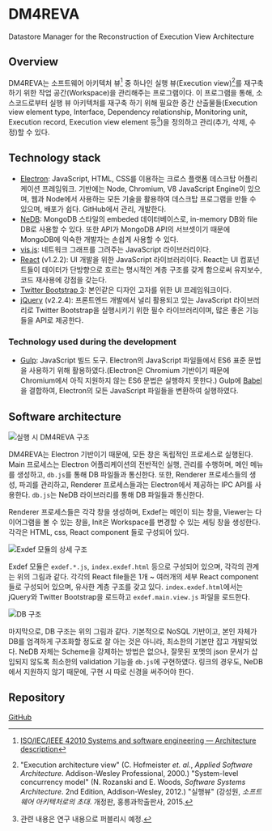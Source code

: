# DM4REVA
Datastore Manager for the Reconstruction of Execution View Architecture

## Overview
DM4REVA는 소프트웨어 아키텍처 뷰[^1] 중 하나인 실행 뷰(Execution view)[^2]를 재구축하기 위한 작업 공간(Workspace)을 관리해주는 프로그램이다. 이 프로그램을 통해, 소스코드로부터 실행 뷰 아키텍처를 재구축 하기 위해 필요한 중간 산출물들(Execution view element type, Interface, Dependency relationship, Monitoring unit, Execution record, Execution view element 등[^3])을 정의하고 관리(추가, 삭제, 수정)할 수  있다.

## Technology stack
* [Electron](http://electron.atom.io): JavaScript, HTML, CSS를 이용하는 크로스 플랫폼 데스크탑 어플리케이션 프레임워크. 기반에는 Node, Chromium, V8 JavaScript Engine이 있으며, 웹과 Node에서 사용하는 모든 기술을 활용하여 데스크탑 프로그램을 만들 수 있으며, 배포가 쉽다. GitHub에서 관리, 개발한다.
* [NeDB](https://github.com/louischatriot/nedb): MongoDB 스타일의 embeded 데이터베이스로, in-memory DB와 file DB로 사용할 수 있다. 또한 API가 MongoDB API의 서브셋이기 때문에 MongoDB에 익숙한 개발자는 손쉽게 사용할 수 있다.
* [vis.js](http://visjs.org): 네트워크 그래프를 그려주는 JavaScript 라이브러리이다.
* [React](https://facebook.github.io/react/) (v1.2.2): UI 개발을 위한 JavaScript 라이브러리이다. React는 UI 컴포넌트들이 데이터가 단방향으로 흐르는 명시적인 계층 구조를 갖게 함으로써 유지보수, 코드 재사용에 강점을 갖는다.
* [Twitter Bootstrap 3](http://getbootstrap.com): 본인같은 디자인 고자를 위한 UI 프레임워크이다.
* [jQuery](http://getbootstrap.com) (v2.2.4): 프론트엔드 개발에서 널리 활용되고 있는 JavaScript 라이브러리로 Twitter Bootstrap을 실행시키기 위한 필수 라이브러리이며, 많은 좋은 기능들을 API로 제공한다.

### Technology used during the development
* [Gulp](http://gulpjs.com): JavaScript 빌드 도구. Electron의 JavaScript 파일들에서 ES6 표준 문법을 사용하기 위해 활용하였다.(Electron은 Chromium 기반이기 때문에 Chromium에서 아직 지원하지 않는 ES6 문법은 실행하지 못한다.) Gulp에 [Babel](http://babeljs.io)을 결합하여, Electron의 모든 JavaScript 파일들을 변환하여 실행하였다.

## Software architecture
![실행 시 DM4REVA 구조](http://byron1st.pe.kr/wp-content/uploads/2016/06/DM4REVA_runtime_architecture.png)

DM4REVA는 Electron 기반이기 때문에, 모든 창은 독립적인 프로세스로 실행된다. Main 프로세스는 Electron 어플리케이션의 전반적인 실행, 관리를 수행하며, 메인 메뉴를 생성하고, `db.js`를 통해 DB 파일들과 통신한다. 또한, Renderer 프로세스들의 생성, 파괴를 관리하고, Renderer 프로세스들과는 Electron에서 제공하는 IPC API를 사용한다. `db.js`는 NeDB 라이브러리를 통해 DB 파일들과 통신한다.

Renderer 프로세스들은 각각 창을 생성하며, Exdef는 메인이 되는 창을, Viewer는 다이어그램을 볼 수 있는 창을, Init은 Workspace를 변경할 수 있는 세팅 창을 생성한다. 각각은 HTML, css, React component 들로 구성되어 있다.

![Exdef 모듈의 상세 구조](http://byron1st.pe.kr/wp-content/uploads/2016/06/DM4REVA_exdef_react_structure.png)

Exdef 모듈은 `exdef.*.js`, `index.exdef.html` 등으로 구성되어 있으며, 각각의 관계는 위의 그림과 같다. 각각의 React file들은 1개 ~ 여러개의 세부 React component 들로 구성되어 있으며, 유사한 계층 구조를 갖고 있다. `index.exdef.html`에서는 jQuery와 Twitter Bootstrap을 로드하고 `exdef.main.view.js` 파일을 로드한다.

![DB 구조](http://byron1st.pe.kr/wp-content/uploads/2016/06/DM4REVA_db.png)

마지막으로, DB 구조는 위의 그림과 같다. 기본적으로 NoSQL 기반이고, 본인 자체가 DB를 엄격하게 구조화할 정도로 잘 아는 것은 아니라, 최소한의 기본만 잡고 개발되었다. NeDB 자체는 Scheme을 강제하는 방법은 없으나, 잘못된 포멧의 json 문서가 삽입되지 않도록 최소한의 validation 기능을 `db.js`에 구현하였다. 링크의 경우도, NeDB에서 지원하지 않기 때문에, 구현 시 따로 신경을 써주어야 한다.

## Repository

[GitHub](https://github.com/byron1st/dm4reva)

[^1]: [ISO/IEC/IEEE 42010 Systems and software engineering — Architecture description](http://www.iso-architecture.org/ieee-1471/cm/)
[^2]: "Execution architecture view" (C. Hofmeister *et. al.*, *Applied Software Architecture*. Addison-Wesley Professional, 2000.) "System-level concurrency model" (N. Rozanski and E. Woods, *Software Systems Architecture*. 2nd Edition, Addison-Wesley, 2012.) "실행뷰" (강성원, *소프트웨어 아키텍처로의 초대*. 개정판, 홍릉과학출판사, 2015.
[^3]: 관련 내용은 연구 내용으로 퍼블리시 예정.